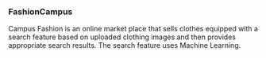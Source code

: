 ### FashionCampus
Campus Fashion is an online market place that sells clothes equipped with a search feature based on uploaded clothing images and then provides appropriate search results. The search feature uses Machine Learning.
